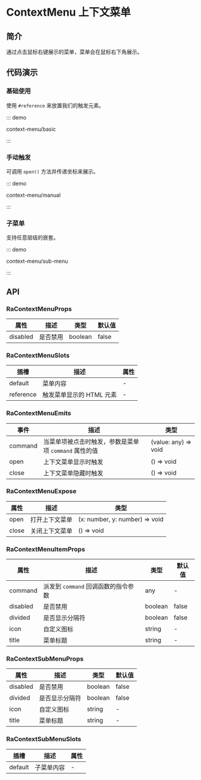 # ContextMenu 上下文菜单

## 简介

通过点击鼠标右键展示的菜单，菜单会在鼠标右下角展示。

## 代码演示

### 基础使用

使用 `#reference` 来放置我们的触发元素。

::: demo

context-menu/basic

:::

### 手动触发

可调用 `open()` 方法并传递坐标来展示。

::: demo

context-menu/manual

:::

### 子菜单

支持任意层级的嵌套。

::: demo

context-menu/sub-menu

:::

## API

### RaContextMenuProps

| 属性     | 描述     | 类型    | 默认值 |
| -------- | -------- | ------- | ------ |
| disabled | 是否禁用 | boolean | false  |

### RaContextMenuSlots

| 插槽      | 描述                     | 属性 |
| --------- | ------------------------ | ---- |
| default   | 菜单内容                 | -    |
| reference | 触发菜单显示的 HTML 元素 | -    |

### RaContextMenuEmits

| 事件    | 描述                                                  | 类型                 |
| ------- | ----------------------------------------------------- | -------------------- |
| command | 当菜单项被点击时触发，参数是菜单项 `command` 属性的值 | (value: any) => void |
| open    | 上下文菜单显示时触发                                  | () => void           |
| close   | 上下文菜单隐藏时触发                                  | () => void           |

### RaContextMenuExpose

| 属性  | 描述           | 类型                           |
| ----- | -------------- | ------------------------------ |
| open  | 打开上下文菜单 | (x: number, y: number) => void |
| close | 关闭上下文菜单 | () => void                     |

### RaContextMenuItemProps

| 属性     | 描述                                | 类型    | 默认值 |
| -------- | ----------------------------------- | ------- | ------ |
| command  | 派发到 `command` 回调函数的指令参数 | any     | -      |
| disabled | 是否禁用                            | boolean | false  |
| divided  | 是否显示分隔符                      | boolean | false  |
| icon     | 自定义图标                          | string  | -      |
| title    | 菜单标题                            | string  | -      |

### RaContextSubMenuProps

| 属性     | 描述           | 类型    | 默认值 |
| -------- | -------------- | ------- | ------ |
| disabled | 是否禁用       | boolean | false  |
| divided  | 是否显示分隔符 | boolean | false  |
| icon     | 自定义图标     | string  | -      |
| title    | 菜单标题       | string  | -      |

### RaContextSubMenuSlots

| 插槽    | 描述       | 属性 |
| ------- | ---------- | ---- |
| default | 子菜单内容 | -    |
